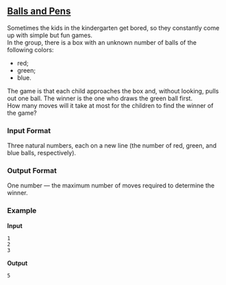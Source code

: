 ## [Balls and Pens](../../../solutions/2.1/21_n.py)

Sometimes the kids in the kindergarten get bored, so they constantly come up with simple but fun games.  
In the group, there is a box with an unknown number of balls of the following colors:

- red;
- green;
- blue.

The game is that each child approaches the box and, without looking, pulls out one ball. The winner is the one who draws the green ball first.  
How many moves will it take at most for the children to find the winner of the game?

### Input Format

Three natural numbers, each on a new line (the number of red, green, and blue balls, respectively).

### Output Format

One number — the maximum number of moves required to determine the winner.

### Example

__Input__  
```plaintext
1
2
3
```

__Output__  
```plaintext
5
```